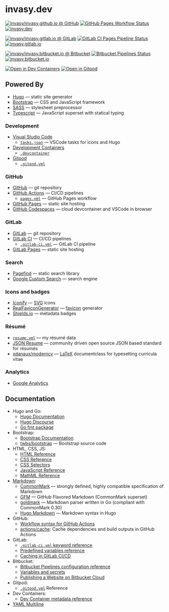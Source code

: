 # invasy.dev

[![invasy/invasy.github.io @ GitHub][github-repo-badge]][github-repo]
[![GitHub Pages Workflow Status][github-wf-badge]][github-wf]
[![invasy.dev][github-pages-badge]][github-pages]

[![invasy/invasy.gitlab.io @ GitLab][gitlab-repo-badge]][gitlab-repo]
[![GitLab CI Pages Pipeline Status][gitlab-ci-badge]][gitlab-ci]
[![invasy.gitlab.io][gitlab-pages-badge]][gitlab-pages]

[![invasy/invasy.bitbucket.io @ Bitbucket][bitbucket-repo-badge]][bitbucket-repo]
[![Bitbucket Pipelines Status][bitbucket-pipelines-badge]][bitbucket-pipelines]
[![invasy.bitbucket.io][bitbucket-pages-badge]][bitbucket-pages]

[![Open in Dev Containers][devcontainers-badge]][devcontainers]
[![Open in Gitpod][gitpod-badge]][gitpod]

[github-repo]: https://github.com/invasy/invasy.github.io "invasy/invasy.github.io @ GitHub"
[github-repo-badge]: https://img.shields.io/badge/GitHub-invasy/invasy.github.io-blue?logo=github
[github-wf]: https://github.com/invasy/invasy.github.io/actions "GitHub Pages Workflow Status"
[github-wf-badge]: https://img.shields.io/github/actions/workflow/status/invasy/invasy.github.io/pages.yml?branch=master&logo=github&label=Build%20Pages "GitHub Pages Workflow Status"
[github-pages]: https://invasy.dev/ "invasy.dev"
[github-pages-badge]: https://img.shields.io/badge/Visit-invasy.dev-800020

[gitlab-repo]: https://gitlab.com/invasy/invasy.gitlab.io "invasy/invasy.gitlab.io @ GitLab"
[gitlab-repo-badge]: https://img.shields.io/badge/GitLab-invasy/invasy.gitlab.io-blue?logo=gitlab
[gitlab-ci]: https://gitlab.com/invasy/invasy.gitlab.io/-/pipelines/latest "GitLab CI Pages Pipeline Status"
[gitlab-ci-badge]: https://img.shields.io/gitlab/pipeline-status/invasy/invasy.gitlab.io?branch=master&logo=gitlab&label=Build%20Pages "GitLab CI Pages Pipeline Status"
[gitlab-pages]: https://invasy.gitlab.io/ "invasy.gitlab.io"
[gitlab-pages-badge]: https://img.shields.io/badge/Visit-invasy.gitlab.io-800020

[bitbucket-repo]: https://bitbucket.org/invasy/invasy.bitbucket.io/ "invasy/invasy.dev @ Bitbucket"
[bitbucket-repo-badge]: https://img.shields.io/badge/Bitbucket-invasy/invasy.bitbucket.io-blue?logo=bitbucket
[bitbucket-pipelines]: https://bitbucket.org/invasy/invasy.bitbucket.io/pipelines "Bitbucket Pipelines Status"
[bitbucket-pipelines-badge]: https://img.shields.io/bitbucket/pipelines/invasy/invasy.bitbucket.io/master?logo=bitbucket&label=Build%20Pages "Bitbucket Pipelines Status"
[bitbucket-pages]: https://invasy.bitbucket.io/ "invasy.bitbucket.io"
[bitbucket-pages-badge]: https://img.shields.io/badge/Visit-invasy.bitbucket.io-800020

[devcontainers]: https://vscode.dev/redirect?url=vscode://ms-vscode-remote.remote-containers/cloneInVolume?url=https://github.com/invasy/invasy.github.io "Open in Dev Containers"
[devcontainers-badge]: https://img.shields.io/badge/Dev%20Containers-open-blue?logo=visualstudiocode "Open in Dev Containers"

[gitpod]: https://gitpod.io/#https://github.com/invasy/invasy.github.io "Open in Gitpod"
[gitpod-badge]: https://img.shields.io/badge/Gitpod-open-blue?logo=gitpod "Open in Gitpod"

## Powered By
- [Hugo](https://gohugo.io/ "Hugo") — static site generator
- [Bootstrap](https://getbootstrap.com/ "Bootstrap") — CSS and JavaScript framework
- [SASS](https://sass-lang.com/ "SASS") — stylesheet preprocessor
- [Typescript](https://www.typescriptlang.org/ "Typescript") — JavaScript superset with statical typing

### Development
- [Visual Studio Code](https://code.visualstudio.com/ "Visual Studio Code")
  - [`tasks.json`](.vscode/tasks.json) — VSCode tasks for icons and Hugo
- [Development Containers](https://containers.dev/ "Development Containers")
  - [`.devcontainer`](.devcontainer)
- [Gitpod](https://www.gitpod.io/ "Gitpod")
  - [`.gitpod.yml`](.gitpod.yml)

### GitHub
- [GitHub](https://github.com/ "GitHub") — git repository
- [GitHub Actions](https://github.com/features/actions "GitHub Actions") — CI/CD pipelines
  - [`pages.yml`](.github/workflows/pages.yml "GitHub Pages Workflow") — GitHub Pages workflow
- [GitHub Pages](https://pages.github.com/ "GitHub Pages") — static site hosting
- [GitHub Codespaces](https://github.com/features/codespaces "GitHub Codespaces") — cloud devcontainer and VSCode in browser

### GitLab
- [GitLab](https://gitlab.com/ "GitLab") — git repository
- [GitLab CI](https://docs.gitlab.com/ee/ci/ "GitLab CI/CD") — CI/CD pipelines
  - [`.gitlab-ci.yml`](.gitlab-ci.yml "GitLab CI") — GitLab CI pipeline
- [GitLab Pages](https://docs.gitlab.com/ee/user/project/pages/ "GitLab Pages") — static site hosting

### Search
- [Pagefind](https://pagefind.app/ "Pagefind") — static search library
- [Google Custom Search](https://programmablesearchengine.google.com/ "Programmable Search Engine") — search engine

### Icons and badges
- [Iconify](https://icon-sets.iconify.design/ "Iconify") — [SVG] icons
- [RealFaviconGenerator](https://realfavicongenerator.net/ "RealFaviconGenerator") — [favicon] generator
- [Shields.io](https://shields.io/ "Shields.io") — metadata badges

### Résumé
- [`resume.yml`](data/resume.yml "resume.yml") — my résumé data
- [JSON Resume](https://jsonresume.org/) — community driven open source JSON based standard for résumés
- [xdanaux/moderncv](https://github.com/xdanaux/moderncv) — [LaTeX] documentclass for typesetting curricula vitae

### Analytics
- [Google Analytics](https://analytics.google.com/analytics/web/)

[SVG]: https://en.wikipedia.org/wiki/SVG "SVG — Wikipedia"
[favicon]: https://en.wikipedia.org/wiki/Favicon "Favicon — Wikipedia"
[LaTeX]: https://www.latex-project.org/ "LaTeX"

## Documentation
- Hugo and Go:
  - [Hugo Documentation](https://gohugo.io/documentation/ "Hugo Documentation")
  - [Hugo Discourse](https://discourse.gohugo.io/ "Hugo Discourse")
  - [Go fmt package](https://pkg.go.dev/fmt "Go fmt package")
- Bootstrap:
  - [Bootstrap Documentation](https://getbootstrap.com/docs/5.3/getting-started/introduction/ "Bootstrap Documentation")
  - [twbs/bootstrap](https://github.com/twbs/bootstrap "twbs/bootstrap — GitHub") — Bootstrap source code
- HTML, CSS, JS:
  - [HTML Reference](https://developer.mozilla.org/en-US/docs/Web/HTML "HTML Reference — MDN")
  - [CSS Reference](https://developer.mozilla.org/en-US/docs/Web/CSS "CSS Reference — MDN")
  - [CSS Selectors](https://www.w3schools.com/cssref/css_selectors.php "CSS Selectors")
  - [JavaScript Reference](https://developer.mozilla.org/en-US/docs/Web/JavaScript "JavaScript Reference — MDN")
  - [MathML Reference](https://developer.mozilla.org/en-US/docs/Web/MathML "MathML Reference — MDN")
- [Markdown](https://daringfireball.net/projects/markdown/syntax "Markdown"):
  - [CommonMark](https://commonmark.org/ "CommonMark") — strongly defined, highly compatible specification of Markdown
  - [GFM](https://github.github.com/gfm/ "GitHub Flavored Markdown") — GitHub Flavored Markdown (CommonMark superset)
  - [goldmark](https://github.com/yuin/goldmark/ "goldmark") — Markdown parser written in Go (compliant with CommonMark 0.30)
  - [Hugo Markdown](https://www.markdownguide.org/tools/hugo/ "Hugo Markdown") — Markdown syntax in Hugo
- GitHub:
  - [Workflow syntax for GitHub Actions](https://docs.github.com/en/actions/using-workflows/workflow-syntax-for-github-actions "Workflow syntax for GitHub Actions")
  - [actions/cache](https://github.com/actions/cache "actions/cache"): Cache dependencies and build outputs in GitHub Actions
- GitLab:
  - [`.gitlab-ci.yml` keyword reference](https://docs.gitlab.com/ee/ci/yaml/ ".gitlab-ci.yml keyword reference")
  - [Predefined variables reference](https://docs.gitlab.com/ee/ci/variables/predefined_variables.html "Predefined variables reference")
  - [Caching in GitLab CI/CD](https://docs.gitlab.com/ee/ci/caching/ "Caching in GitLab CI/CD")
- Bitbucket:
  - [Bitbucket Pipelines configuration reference](https://support.atlassian.com/bitbucket-cloud/docs/bitbucket-pipelines-configuration-reference/ "Bitbucket Pipelines configuration reference")
  - [Variables and secrets](https://support.atlassian.com/bitbucket-cloud/docs/variables-and-secrets/)
  - [Publishing a Website on Bitbucket Cloud](https://support.atlassian.com/bitbucket-cloud/docs/publishing-a-website-on-bitbucket-cloud/ "Publishing a Website on Bitbucket Cloud")
- Gitpod:
  - [`.gitpod.yml`](https://www.gitpod.io/docs/references/gitpod-yml ".gitpod.yml") Reference
- Dev Containers:
  - [Dev Container metadata reference](https://containers.dev/implementors/json_reference/ "Dev Container metadata reference")
- [YAML Multiline](https://yaml-multiline.info/ "YAML Multiline")
